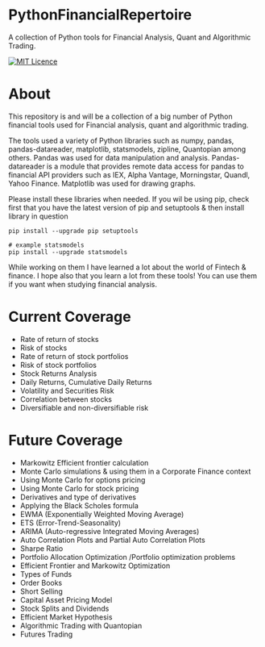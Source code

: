 # PythonFinancialRepertoire
A collection of Python tools for Financial Analysis, Quant and Algorithmic Trading.

[![MIT Licence](https://badges.frapsoft.com/os/mit/mit.png?v=103)](https://opensource.org/licenses/mit-license.php)
# About
This repository is and will be a collection of a big number of Python financial tools used for Financial analysis, quant and algorithmic trading.

The tools used a variety of Python libraries such as numpy, pandas, pandas-datareader, matplotlib, statsmodels, zipline, Quantopian among others. Pandas was used for data manipulation and analysis. Pandas-datareader is a module that provides remote data access for pandas to financial API providers such as IEX, Alpha Vantage, Morningstar, Quandl, Yahoo Finance. Matplotlib was used for drawing graphs.

Please install these libraries when needed. If you wil be using pip, check first that you have the latest version of pip and setuptools & then install library in question
```
pip install --upgrade pip setuptools

# example statsmodels
pip install --upgrade statsmodels
```

While working on them I have learned a lot about the world of Fintech & finance. I hope also that you learn a lot from these tools! You can use them if you want when studying financial analysis.

# Current Coverage
* Rate of return of stocks 
* Risk of stocks 
* Rate of return of stock portfolios
* Risk of stock portfolios 
* Stock Returns Analysis
* Daily Returns, Cumulative Daily Returns
* Volatility and Securities Risk
* Correlation between stocks
* Diversifiable and non-diversifiable risk 

# Future Coverage
* Markowitz Efficient frontier calculation  
* Monte Carlo simulations & using them in a Corporate Finance context
* Using Monte Carlo for options pricing  
* Using Monte Carlo for stock pricing  
* Derivatives and type of derivatives  
* Applying the Black Scholes formula  
* EWMA (Exponentially Weighted Moving Average)
* ETS (Error-Trend-Seasonality)
* ARIMA (Auto-regressive Integrated Moving Averages)
* Auto Correlation Plots and Partial Auto Correlation Plots
* Sharpe Ratio
* Portfolio Allocation Optimization /Portfolio optimization problems
* Efficient Frontier and Markowitz Optimization
* Types of Funds
* Order Books
* Short Selling
* Capital Asset Pricing Model
* Stock Splits and Dividends
* Efficient Market Hypothesis
* Algorithmic Trading with Quantopian
* Futures Trading
